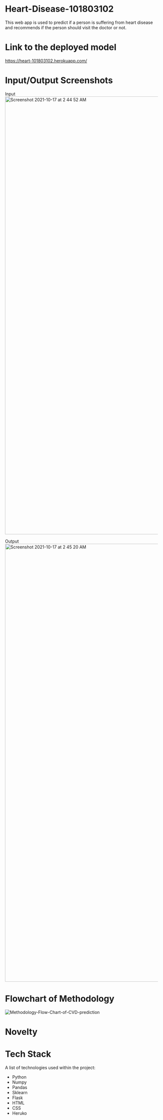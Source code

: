 # Heart-Disease-101803102

This web app is used to predict if a person is suffering from heart disease and recommends if the person should visit the doctor or not.

# Link to the deployed model

https://heart-101803102.herokuapp.com/

# Input/Output Screenshots

Input 
<img width="1440" alt="Screenshot 2021-10-17 at 2 44 52 AM" src="https://user-images.githubusercontent.com/90909588/137602382-95edb435-975a-4336-98fb-aac2d5b9474e.png">


Output 
<img width="1440" alt="Screenshot 2021-10-17 at 2 45 20 AM" src="https://user-images.githubusercontent.com/90909588/137602369-eb905110-d816-4454-b9a4-93facb47b552.png">

# Flowchart of Methodology

![Methodology-Flow-Chart-of-CVD-prediction](https://user-images.githubusercontent.com/90909588/137602465-fa508995-aee6-4a5a-bf08-8ebb7a15a347.png)

# Novelty



# Tech Stack

A list of technologies used within the project:
* Python
* Numpy
* Pandas
* Sklearn
* Flask
* HTML
* CSS
* Heruko

 





